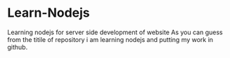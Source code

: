 # Learn-Nodejs
Learning nodejs for server side development of website
As you can guess from the titile of repository i am learning nodejs and putting my work in github.

